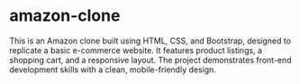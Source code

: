 # amazon-clone
This is an Amazon clone built using HTML, CSS, and Bootstrap, designed to replicate a basic e-commerce website. It features product listings, a shopping cart, and a responsive layout. The project demonstrates front-end development skills with a clean, mobile-friendly design.
